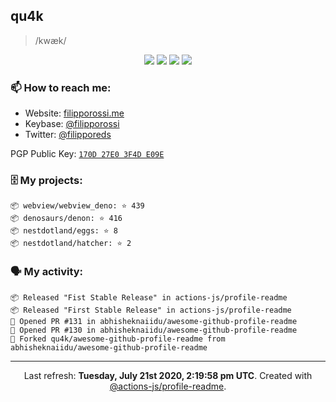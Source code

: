 ## qu4k

> /kwæk/

<p align="center">
  <img src="https://img.shields.io/badge/last%20major%20release-aug.%202000-important" />
  <img src="https://img.shields.io/badge/unminified%20size-6%20feet%206%20inches-informational" />
  <img src="https://img.shields.io/badge/vulnerabilities-high-critical" />
  <img src="https://img.shields.io/badge/code%20quality-A%20for%20effort-success" />
</p>

### 📫 How to reach me:

- Website: [filipporossi.me](https://filipporossi.me/)
- Keybase: [@filipporossi](https://keybase.io/filipporossi)
- Twitter: [@filipporeds](https://keybase.io/filipporeds)

PGP Public Key: [`170D 27E0 3F4D E09E`](https://keybase.io/filipporossi/pgp_keys.asc)

### 🗄 My projects:

```
📦 webview/webview_deno: ⭐️ 439
📦 denosaurs/denon: ⭐️ 416
📦 nestdotland/eggs: ⭐️ 8
📦 nestdotland/hatcher: ⭐️ 2
```

### 🗣 My activity:

```
📦 Released "Fist Stable Release" in actions-js/profile-readme
📦 Released "First Stable Release" in actions-js/profile-readme
💪 Opened PR #131 in abhisheknaiidu/awesome-github-profile-readme
💪 Opened PR #130 in abhisheknaiidu/awesome-github-profile-readme
🍴 Forked qu4k/awesome-github-profile-readme from abhisheknaiidu/awesome-github-profile-readme
```

------------
<p align="center">Last refresh: <b>Tuesday, July 21st 2020, 2:19:58 pm UTC</b>. Created with <a href=https://github.com/marketplace/actions/profile-readme>@actions-js/profile-readme</a>.</p>